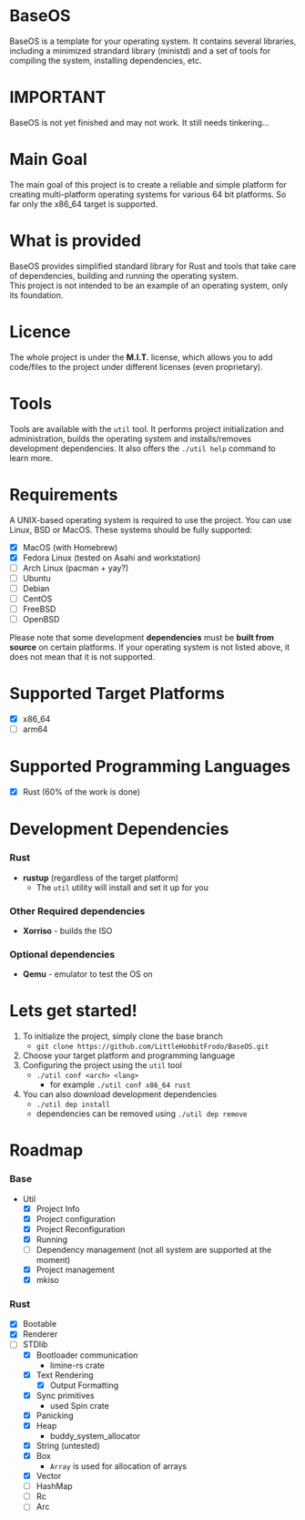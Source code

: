 # BaseOS 
BaseOS is a template for your operating system. It contains several libraries, including a minimized strandard library (ministd) and a set of tools for compiling the system, installing dependencies, etc.

# IMPORTANT
BaseOS is not yet finished and may not work. It still needs tinkering...

# Main Goal
The main goal of this project is to create a reliable and simple platform for creating multi-platform operating systems for various 64 bit platforms. So far only the x86_64 target is supported.

# What is provided
BaseOS provides simplified standard library for Rust and tools that take care of dependencies, building and running the operating system.  
This project is not intended to be an example of an operating system, only its foundation.

# Licence
The whole project is under the **M.I.T.** license, which allows you to add code/files to the project under different licenses (even proprietary).

# Tools
Tools are available with the `util` tool. It performs project initialization and administration, builds the operating system and installs/removes development dependencies.
It also offers the `./util help` command to learn more.

# Requirements
A UNIX-based operating system is required to use the project. You can use Linux, BSD or MacOS. These systems should be fully supported:
- [X] MacOS (with Homebrew)
- [X] Fedora Linux (tested on Asahi and workstation)
- [ ] Arch Linux (pacman + yay?)
- [ ] Ubuntu
- [ ] Debian
- [ ] CentOS
- [ ] FreeBSD
- [ ] OpenBSD

Please note that some development **dependencies** must be **built from source** on certain platforms. If your operating system is not listed above, it does not mean that it is not supported.

# Supported Target Platforms
- [X] x86_64
- [ ] arm64

# Supported Programming Languages
- [X] Rust (60% of the work is done)

# Development Dependencies
### Rust
- **rustup** (regardless of the target platform)
  - The `util` utility will install and set it up for you

### Other Required dependencies
- **Xorriso** - builds the ISO

### Optional dependencies
- **Qemu** - emulator to test the OS on

# Lets get started!
1. To initialize the project, simply clone the base branch
    - `git clone https://github.com/LittleHobbitFrodo/BaseOS.git`
2. Choose your target platform and programming language
3. Configuring the project using the `util` tool
    - `./util conf <arch> <lang>`
      - for example `./util conf x86_64 rust`
4. You can also download development dependencies
    - `./util dep install`
    - dependencies can be removed using `./util dep remove`


# Roadmap
### Base
- Util
  - [X] Project Info
  - [X] Project configuration
  - [X] Project Reconfiguration
  - [X] Running
  - [ ] Dependency management (not all system are supported at the moment)
  - [X] Project management
  - [X] mkiso
### Rust
- [X] Bootable
- [X] Renderer
- [ ] STDlib
  - [X] Bootloader communication
    - limine-rs crate
  - [X] Text Rendering
    - [X] Output Formatting
  - [X] Sync primitives
    - used Spin crate
  - [X] Panicking
  - [X] Heap
    - buddy_system_allocator
  - [X] String (untested)
  - [X] Box
    - `Array` is used for allocation of arrays
  - [X] Vector
  - [ ] HashMap
  - [ ] Rc
  - [ ] Arc

